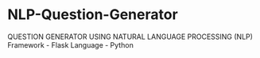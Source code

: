 # NLP-Question-Generator
QUESTION GENERATOR USING NATURAL LANGUAGE PROCESSING (NLP)
Framework - Flask
Language - Python
